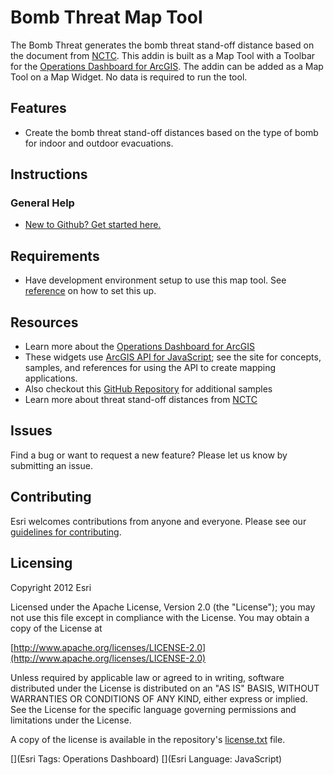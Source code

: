 # Bomb Threat Map Tool

The Bomb Threat generates the bomb threat stand-off distance based on the document from [NCTC](http://www.nctc.gov/site/technical/bomb_threat.html).  This addin is built as a Map Tool with a Toolbar for the [Operations Dashboard for ArcGIS](http://resources.arcgis.com/en/operations-dashboard/).  The addin can be added as a Map Tool on a Map Widget.  No data is required to run the tool.

## Features

* Create the bomb threat stand-off distances based on the type of bomb for indoor and outdoor evacuations.  

## Instructions

### General Help

* [New to Github? Get started here.](http://htmlpreview.github.com/?https://github.com/Esri/esri.github.com/blob/master/help/esri-getting-to-know-github.html)


## Requirements

* Have development environment setup to use this map tool.  See [reference](https://developers.arcgis.com/javascript/jshelp/operations-dashboard-extensibility-getstarted-setup-dev-env.html) on how to set this up.
 
## Resources

* Learn more about the [Operations Dashboard for ArcGIS](http://resources.arcgis.com/en/operations-dashboard/)
* These widgets use [ArcGIS API for JavaScript](https://developers.arcgis.com/javascript/);
see the site for concepts, samples, and references for using the API to create mapping applications.
* Also checkout this [GitHub Repository](https://github.com/Esri/dashboard-samples) for additional samples
* Learn more about threat stand-off distances from [NCTC](http://www.nctc.gov/site/technical/bomb_threat.html)


## Issues

Find a bug or want to request a new feature?  Please let us know by submitting an issue.

## Contributing

Esri welcomes contributions from anyone and everyone. Please see our [guidelines for contributing](https://github.com/esri/contributing).

## Licensing

Copyright 2012 Esri

Licensed under the Apache License, Version 2.0 (the "License");
you may not use this file except in compliance with the License.
You may obtain a copy of the License at

   [http://www.apache.org/licenses/LICENSE-2.0](http://www.apache.org/licenses/LICENSE-2.0)

Unless required by applicable law or agreed to in writing, software
distributed under the License is distributed on an "AS IS" BASIS,
WITHOUT WARRANTIES OR CONDITIONS OF ANY KIND, either express or implied.
See the License for the specific language governing permissions and
limitations under the License.

A copy of the license is available in the repository's
[license.txt](license.txt) file.


[](Esri Tags: Operations Dashboard)
[](Esri Language: JavaScript)